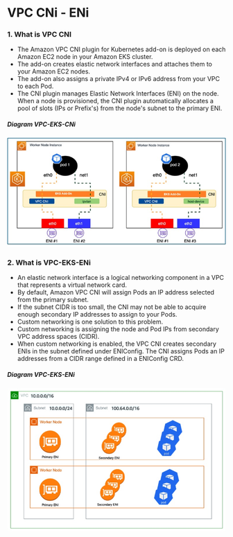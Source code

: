 # VPC CNi - ENi
### 1. What is VPC CNI
 - The Amazon VPC CNI plugin for Kubernetes add-on is deployed on each Amazon EC2 node in your Amazon EKS cluster.
 - The add-on creates elastic network interfaces and attaches them to your Amazon EC2 nodes.
 - The add-on also assigns a private IPv4 or IPv6 address from your VPC to each Pod.
 - The CNI plugin manages Elastic Network Interfaces (ENI) on the node. When a node is provisioned, the CNI plugin automatically allocates a pool of slots (IPs or Prefix's) from the node's subnet to the primary ENI.

##### Diagram VPC-EKS-CNi

<img src="https://github.com/mevasaroj/CLOUD/blob/main/AWS/Private-EKS/Diagram-Images/VPC-CNI.jpg" width="600" />


### 2. What is VPC-EKS-ENi
 - An elastic network interface is a logical networking component in a VPC that represents a virtual network card.
 - By default, Amazon VPC CNI will assign Pods an IP address selected from the primary subnet.
 - If the subnet CIDR is too small, the CNI may not be able to acquire enough secondary IP addresses to assign to your Pods.
 - Custom networking is one solution to this problem.
 - Custom networking is assigning the node and Pod IPs from secondary VPC address spaces (CIDR).
 - When custom networking is enabled, the VPC CNI creates secondary ENIs in the subnet defined under ENIConfig. The CNI assigns Pods an IP addresses from a CIDR range defined in a ENIConfig CRD.

##### Diagram VPC-EKS-ENi

<img src="https://github.com/mevasaroj/CLOUD/blob/main/AWS/Private-EKS/Diagram-Images/VPC-EKS-ENI.jpg" width="600" />


